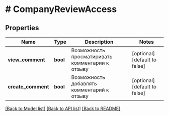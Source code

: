 # # CompanyReviewAccess

## Properties

Name | Type | Description | Notes
------------ | ------------- | ------------- | -------------
**view_comment** | **bool** | Возможность просматиривать комментарии к отзыву | [optional] [default to false]
**create_comment** | **bool** | Возможность добавлять комментарий к отзыву | [optional] [default to false]

[[Back to Model list]](../../README.md#models) [[Back to API list]](../../README.md#endpoints) [[Back to README]](../../README.md)
